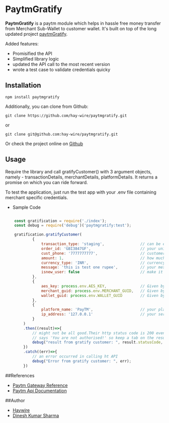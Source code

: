﻿# PaytmGratify

**PaytmGratify** is a paytm module which helps in hassle free money transfer from Merchant Sub-Wallet to customer wallet.
It's built on top of the long updated project [paytmGratify](https://github.com/dinesh3836/paytmGratify).

Added features:

* Promisified the API
* Simplified library logic
* updated the API call to the most recent version
* wrote a test case to validate credentials quicky

## Installation

```
npm install paytmgratify
```

Additionally, you can clone from Github:
```
git clone https://github.com/hay-wire/paytmgratify.git
```
or
```
git clone git@github.com:hay-wire/paytmgratify.git
```

Or check the project online on [Github](https://github.com/hay-wire/paytmgratify)


## Usage
Require the library and call gratifyCustomer() with 3 argument objects, namely - transactionDetails, merchantDetails, platformDetails.
It returns a promise on which you can ride forward.

To test the application, just run the test app with your .env file containing merchant specific credentials.


* Sample Code
```javascript

    const gratification = require('./index');
    const debug = require('debug')('paytmgratify:test');

    gratification.gratifyCustomer(
            {
                transaction_type: 'staging',                // can be either 'staging' or 'production'
                order_id: 'GBI3847GF',                      // your unique order id - must be unique for each transaction
                cust_phone: '7777777777',                   // customer's phone number. 7777777777 is for testing with PayTM
                amount: 1,                                  // how much money would you like to pay?
                currency_type: 'INR',                       // currency code for India
                message: 'this is test one rupee',          // your message to the customer
                isnew_user: false                           // make it true to gratify the customer in case he does not have a PayTM wallet at the moment
            },
            {
                aes_key: process.env.AES_KEY,               // Given by Paytm
                merchant_guid: process.env.MERCHANT_GUID,   // Given by Paytm
                wallet_guid: process.env.WALLET_GUID        // Given by Paytm
            },
            {
                platform_name: 'PayTM',                     // your platform name. Keep PayTM for testing
                ip_address: '127.0.0.1'                     // your server's IP address
            }
        )
        .then((result)=>{
            // might not be all good.Their http status code is 200 even if the body statusMessage
            // says 'You are not authorised!' so keep a tab on the result.body message
            debug("result from gratify customer: ", result.statusCode, result.body);
        })
        .catch((err)=>{
            // an error occurred in calling ht API
            debug("Error from gratify customer: ", err);
        })

```

##References
* [Paytm Gateway Reference](http://paywithpaytm.com/)
* [Paytm Api Documentation](http://paywithpaytm.com/developer/paytm_api_doc/)

##Author
* [Haywire](https://github.com/hay-wire)
* [Dinesh Kumar Sharma](https://in.linkedin.com/in/dinesh-sharma-2a7312100)

